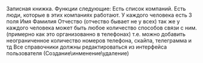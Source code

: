 Записная книжка.
Функции следующие:
Есть список компаний.
Есть люди, которые в этих компаниях работают.
У каждого человека есть 3 поля Имя Фамилия Отчество (отчество бывает не у всех)
так же у каждого человека может быть любое количество способов связи с ним. (примерно как это организованно в телефонах)
т.е. можно добавить неограниченное количество номеров телефона, скайпа, телеграмма и тд
Все справочники должны редактироваться из интерфейса пользователя (Создание\инменение\удаление)

